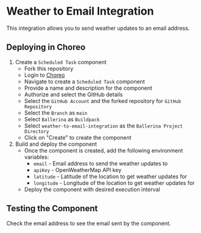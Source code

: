 # Weather to Email Integration

This integration allows you to send weather updates to an email address.

## Deploying in Choreo

1. Create a `Scheduled Task` component
    - Fork this repository
    - Login to [Choreo](https://wso2.com/choreo/)
    - Navigate to create a `Scheduled Task` component
    - Provide a name and description for the component
    - Authorize and select the GitHub details
    - Select the `GitHub Account` and the forked repository for `GitHub Repository`
    - Select the `Branch` as `main`
    - Select `Ballerina` as `Buildpack`
    - Select `weather-to-email-integration` as the `Ballerina Project Directory`
    - Click on "Create" to create the component
2. Build and deploy the component
    - Once the component is created, add the following environment variables:
        - `email` - Email address to send the weather updates to
        - `apiKey` - OpenWeatherMap API key
        - `latitude` - Latitude of the location to get weather updates for
        - `longitude` - Longitude of the location to get weather updates for
    - Deploy the component with desired execution interval

## Testing the Component

Check the email address to see the email sent by the component.